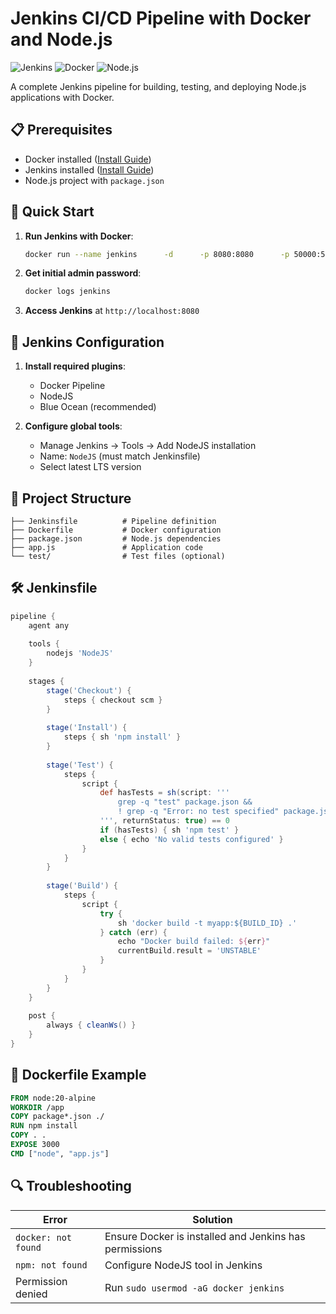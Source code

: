 # Jenkins CI/CD Pipeline with Docker and Node.js

![Jenkins](https://img.shields.io/badge/Jenkins-D24939?style=for-the-badge&logo=Jenkins&logoColor=white)
![Docker](https://img.shields.io/badge/Docker-2CA5E0?style=for-the-badge&logo=docker&logoColor=white)
![Node.js](https://img.shields.io/badge/Node.js-339933?style=for-the-badge&logo=nodedotjs&logoColor=white)

A complete Jenkins pipeline for building, testing, and deploying Node.js applications with Docker.

## 📋 Prerequisites

- Docker installed ([Install Guide](https://docs.docker.com/engine/install/))
- Jenkins installed ([Install Guide](https://www.jenkins.io/doc/book/installing/))
- Node.js project with `package.json`

## 🚀 Quick Start

1. **Run Jenkins with Docker**:
   ```bash
   docker run --name jenkins      -d      -p 8080:8080      -p 50000:50000      -v jenkins_home:/var/jenkins_home      -v /var/run/docker.sock:/var/run/docker.sock      -u root      jenkins/jenkins:lts
   ```

2. **Get initial admin password**:
   ```bash
   docker logs jenkins
   ```

3. **Access Jenkins** at `http://localhost:8080`

## 🔧 Jenkins Configuration

1. **Install required plugins**:
   - Docker Pipeline
   - NodeJS
   - Blue Ocean (recommended)

2. **Configure global tools**:
   - Manage Jenkins → Tools → Add NodeJS installation
   - Name: `NodeJS` (must match Jenkinsfile)
   - Select latest LTS version

## 📂 Project Structure

```
├── Jenkinsfile          # Pipeline definition
├── Dockerfile           # Docker configuration
├── package.json         # Node.js dependencies
├── app.js               # Application code
└── test/                # Test files (optional)
```

## 🛠️ Jenkinsfile

```groovy
pipeline {
    agent any
    
    tools {
        nodejs 'NodeJS'
    }
    
    stages {
        stage('Checkout') {
            steps { checkout scm }
        }
        
        stage('Install') {
            steps { sh 'npm install' }
        }
        
        stage('Test') {
            steps {
                script {
                    def hasTests = sh(script: '''
                        grep -q "test" package.json && 
                        ! grep -q "Error: no test specified" package.json
                    ''', returnStatus: true) == 0
                    if (hasTests) { sh 'npm test' } 
                    else { echo 'No valid tests configured' }
                }
            }
        }
        
        stage('Build') {
            steps {
                script {
                    try {
                        sh 'docker build -t myapp:${BUILD_ID} .'
                    } catch (err) {
                        echo "Docker build failed: ${err}"
                        currentBuild.result = 'UNSTABLE'
                    }
                }
            }
        }
    }
    
    post {
        always { cleanWs() }
    }
}
```

## 🐳 Dockerfile Example

```dockerfile
FROM node:20-alpine
WORKDIR /app
COPY package*.json ./
RUN npm install
COPY . .
EXPOSE 3000
CMD ["node", "app.js"]
```

## 🔍 Troubleshooting

| Error | Solution |
|-------|----------|
| `docker: not found` | Ensure Docker is installed and Jenkins has permissions |
| `npm: not found` | Configure NodeJS tool in Jenkins |
| Permission denied | Run `sudo usermod -aG docker jenkins` |
